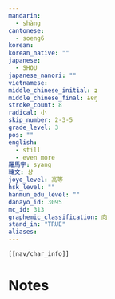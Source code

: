 ```yaml
---
mandarin:
  - shàng
cantonese:
  - soeng6
korean:
korean_native: ""
japanese:
  - SHOU
japanese_nanori: ""
vietnamese:
middle_chinese_initial: ʑ
middle_chinese_final: ɨɐŋ
stroke_count: 8
radical: 小
skip_number: 2-3-5
grade_level: 3
pos: ""
english:
  - still
  - even more
羅馬字: syang
韓文: 샹
joyo_level: 高等
hsk_level: ""
hanmun_edu_level: ""
danayo_id: 3095
mc_id: 313
graphemic_classification: 向
stand_in: "TRUE"
aliases:
---
```

```meta-bind-embed
[[nav/char_info]]
```

# Notes
